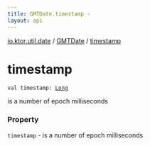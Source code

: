 ```yaml
---
title: GMTDate.timestamp - 
layout: api
---
```


<div class='api-docs-breadcrumbs'><a href="../index.html">io.ktor.util.date</a> / <a href="index.html">GMTDate</a> / <a href="./timestamp.html">timestamp</a></div>

# timestamp

<div class="signature"><code><span class="keyword">val </span><span class="identifier">timestamp</span><span class="symbol">: </span><a href="https://kotlinlang.org/api/latest/jvm/stdlib/kotlin/-long/index.html"><span class="identifier">Long</span></a></code></div>

is a number of epoch milliseconds

### Property

<code>timestamp</code> - is a number of epoch milliseconds